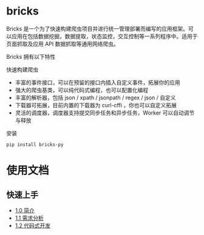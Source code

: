 # bricks

Bricks 是一个为了快速构建爬虫项目并进行统一管理部署而编写的应用框架。可以应用在包括数据挖掘，数据提取，状态监控，交互控制等一系列程序中。适用于页面抓取及应用
API 数据抓取等通用网络爬虫。

Bricks 拥有以下特性

快速构建爬虫

- 丰富的事件接口，可以在预留的接口内插入自定义事件，拓展你的应用
- 强大的爬虫基类，可以纯代码式编程，也可以配置化编程
- 丰富的解析器，包括 json / xpath / jsonpath / regex / json / 自定义
- 下载器可拓展，目前内置的下载器为 curl-cffi ，你也可以自定义拓展
- 灵活的调度器，调度器支持提交同步任务和异步任务，Worker 可以自动调节与释放

安装

```
pip install bricks-py
```

# 使用文档
## 快速上手

* [1.0 简介](https://github.com/KKKKKKKEM/bricks/wiki/1.0-%E7%AE%80%E4%BB%8B)
* [1.1 需求分析](https://github.com/KKKKKKKEM/bricks/wiki/1.1-需求分析)
* [1.2 代码式开发](https://github.com/KKKKKKKEM/bricks/wiki/1.2-代码式开发)
